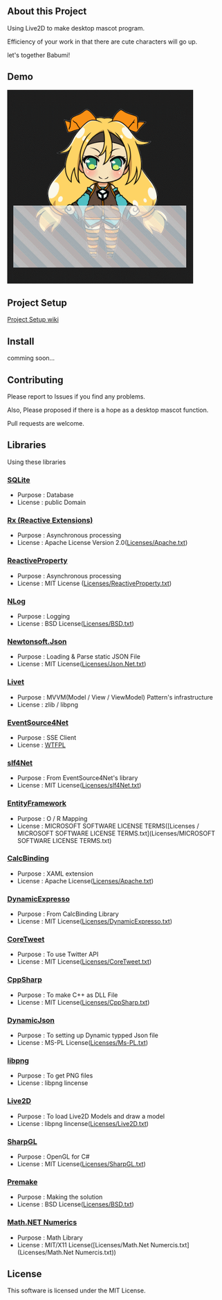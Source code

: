 ## About this Project
Using Live2D to make desktop mascot program.

Efficiency of your work in that there are cute characters will go up.

let's together Babumi!

## Demo
![DesktopCharacterDemo](demo.gif)

## Project Setup
[Project Setup wiki](https://github.com/Babumi/DesktopCharacter/wiki/%E3%83%97%E3%83%AD%E3%82%B8%E3%82%A7%E3%82%AF%E3%83%88%E3%81%AE%E7%92%B0%E5%A2%83%E6%A7%8B%E7%AF%89)

## Install
comming soon...

## Contributing
Please report to Issues if you find any problems.

Also, Please proposed if there is a hope as a desktop mascot function.

Pull requests are welcome.

## Libraries
Using these libraries

### [SQLite](https://www.sqlite.org/copyright.html)
* Purpose : Database
* License : public Domain

### [Rx (Reactive Extensions)](https://rx.codeplex.com/)
* Purpose : Asynchronous processing
* License : Apache License Version 2.0([Licenses/Apache.txt](Licenses/Apache.txt))

### [ReactiveProperty](https://github.com/runceel/ReactiveProperty)
* Purpose : Asynchronous processing
* License : MIT License ([Licenses/ReactiveProperty.txt](Licenses/ReactiveProperty.txt))

### [NLog](http://nlog-project.org/)
* Purpose : Logging
* License : BSD License([Licenses/BSD.txt](Licenses/BSD.txt))

### [Newtonsoft.Json](http://www.newtonsoft.com/json)
* Purpose : Loading & Parse static JSON File
* License : MIT License([Licenses/Json.Net.txt](Licenses/Json.Net.txt))

### [Livet](http://ugaya40.hateblo.jp/entry/Livet)
* Purpose : MVVM(Model / View / ViewModel) Pattern's infrastructure
* License : zlib / libpng

### [EventSource4Net](https://github.com/erizet/EventSource4Net)
* Purpose : SSE Client
* License : [WTFPL](https://github.com/erizet/EventSource4Net/issues/2)

### [slf4Net](https://github.com/erizet/EventSource4Net)
* Purpose : From EventSource4Net's library
* License : MIT License([Licenses/slf4Net.txt](Licenses/slf4Net.txt))

### [EntityFramework](https://msdn.microsoft.com/ja-jp/data/ef)
* Purpose : O / R Mapping
* License : MICROSOFT SOFTWARE LICENSE TERMS([Licenses / MICROSOFT SOFTWARE LICENSE TERMS.txt](Licenses/MICROSOFT SOFTWARE LICENSE TERMS.txt)

### [CalcBinding](https://github.com/Alex141/CalcBinding)
* Purpose : XAML extension
* License : Apache License([Licenses/Apache.txt](Licenses/Apache.txt))

### [DynamicExpresso](https://github.com/davideicardi/dynamicexpresso)
* Purpose : From CalcBinding Library
* License : MIT License([Licenses/DynamicExpresso.txt](Licenses/DynamicExpresso.txt))

### [CoreTweet](https://github.com/CoreTweet/CoreTweet)
* Purpose : To use Twitter API
* License : MIT License([Licenses/CoreTweet.txt](Licenses/CoreTweet.txt))


### [CppSharp](https://github.com/mono/CppSharp)
* Purpose : To make C++ as DLL File
* License : MIT License([Licenses/CppSharp.txt](Licenses/CppSharp.txt))

### [DynamicJson](http://dynamicjson.codeplex.com/)
* Purpose : To setting up Dynamic typped Json file
* License : MS-PL License([Licenses/Ms-PL.txt](Licenses/Ms-PL.txt))


### [libpng](https://github.com/coapp-packages/libpng)
* Purpose : To get PNG files
* License : libpng lincense

### [Live2D](http://www.live2d.com/ja/)
* Purpose : To load Live2D Models and draw a model
* License : libpng lincense([Licenses/Live2D.txt](Licenses/Live2D.txt))

### [SharpGL](https://github.com/dwmkerr/sharpgl)
* Purpose : OpenGL for C#
* License : MIT License([Licenses/SharpGL.txt](Licenses/SharpGL.txt))

### [Premake](https://github.com/premake/premake-core)
* Purpose : Making the solution
* License : BSD License([Licenses/BSD.txt](Licenses/BSD.txt))

### [Math.NET Numerics](http://numerics.mathdotnet.com/)
* Purpose : Math Library
* License : MIT/X11 License([Licenses/Math.Net Numercis.txt](Licenses/Math.Net Numercis.txt))

## License
This software is licensed under the MIT License.
